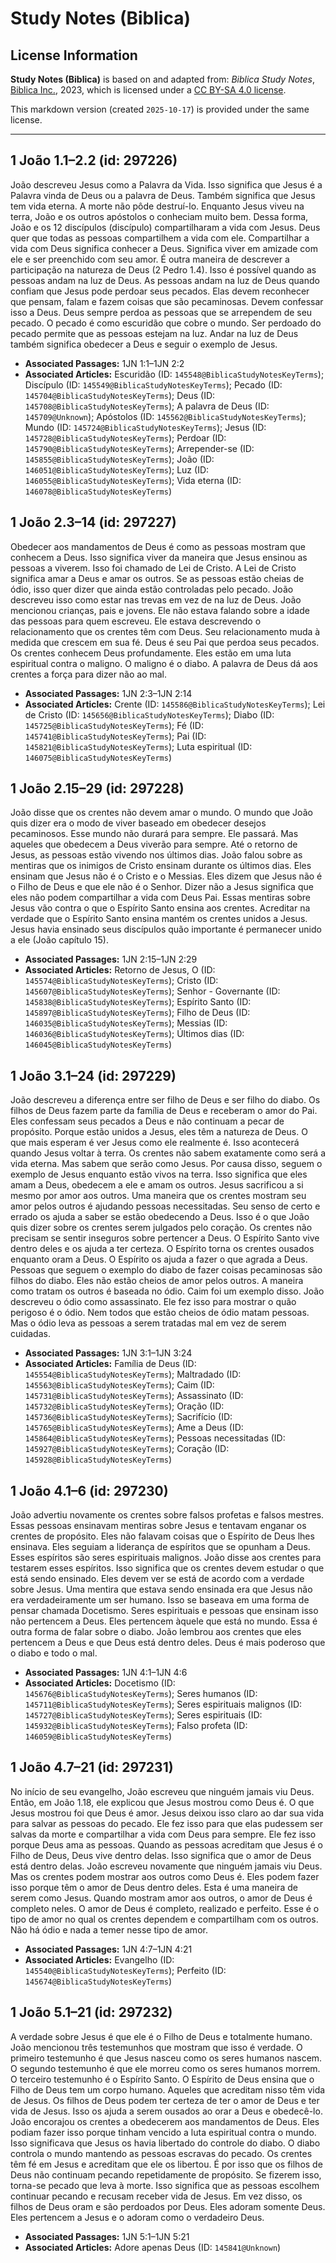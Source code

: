 # Study Notes (Biblica)

## License Information

**Study Notes (Biblica)** is based on and adapted from: _Biblica Study Notes_, [Biblica Inc.](https://www.biblica.com/), 2023, which is licensed under a [CC BY-SA 4.0 license](https://creativecommons.org/licenses/by-sa/4.0/legalcode.en).

This markdown version (created `2025-10-17`) is provided under the same license.



--------------------------------

## 1 João 1.1–2.2 (id: 297226)

João descreveu Jesus como a Palavra da Vida. Isso significa que Jesus é a Palavra vinda de Deus ou a palavra de Deus. Também significa que Jesus tem vida eterna. A morte não pôde destruí\-lo. Enquanto Jesus viveu na terra, João e os outros apóstolos o conheciam muito bem. Dessa forma, João e os 12 discípulos (discípulo) compartilharam a vida com Jesus. Deus quer que todas as pessoas compartilhem a vida com ele. Compartilhar a vida com Deus significa conhecer a Deus. Significa viver em amizade com ele e ser preenchido com seu amor. É outra maneira de descrever a participação na natureza de Deus (2 Pedro 1\.4\). Isso é possível quando as pessoas andam na luz de Deus. As pessoas andam na luz de Deus quando confiam que Jesus pode perdoar seus pecados. Elas devem reconhecer que pensam, falam e fazem coisas que são pecaminosas. Devem confessar isso a Deus. Deus sempre perdoa as pessoas que se arrependem de seu pecado. O pecado é como escuridão que cobre o mundo. Ser perdoado do pecado permite que as pessoas estejam na luz. Andar na luz de Deus também significa obedecer a Deus e seguir o exemplo de Jesus.

* **Associated Passages:** 1JN 1:1–1JN 2:2
* **Associated Articles:** Escuridão (ID: `145548@BiblicaStudyNotesKeyTerms`); Discípulo (ID: `145549@BiblicaStudyNotesKeyTerms`); Pecado (ID: `145704@BiblicaStudyNotesKeyTerms`); Deus (ID: `145708@BiblicaStudyNotesKeyTerms`); A palavra de Deus (ID: `145709@Unknown`); Apóstolos (ID: `145562@BiblicaStudyNotesKeyTerms`); Mundo (ID: `145724@BiblicaStudyNotesKeyTerms`); Jesus (ID: `145728@BiblicaStudyNotesKeyTerms`); Perdoar (ID: `145790@BiblicaStudyNotesKeyTerms`); Arrepender-se (ID: `145855@BiblicaStudyNotesKeyTerms`); João (ID: `146051@BiblicaStudyNotesKeyTerms`); Luz (ID: `146055@BiblicaStudyNotesKeyTerms`); Vida eterna (ID: `146078@BiblicaStudyNotesKeyTerms`)

## 1 João 2.3–14 (id: 297227)

Obedecer aos mandamentos de Deus é como as pessoas mostram que conhecem a Deus. Isso significa viver da maneira que Jesus ensinou as pessoas a viverem. Isso foi chamado de Lei de Cristo. A Lei de Cristo significa amar a Deus e amar os outros. Se as pessoas estão cheias de ódio, isso quer dizer que ainda estão controladas pelo pecado. João descreveu isso como estar nas trevas em vez de na luz de Deus. João mencionou crianças, pais e jovens. Ele não estava falando sobre a idade das pessoas para quem escreveu. Ele estava descrevendo o relacionamento que os crentes têm com Deus. Seu relacionamento muda à medida que crescem em sua fé. Deus é seu Pai que perdoa seus pecados. Os crentes conhecem Deus profundamente. Eles estão em uma luta espiritual contra o maligno. O maligno é o diabo. A palavra de Deus dá aos crentes a força para dizer não ao mal.

* **Associated Passages:** 1JN 2:3–1JN 2:14
* **Associated Articles:** Crente (ID: `145586@BiblicaStudyNotesKeyTerms`); Lei de Cristo (ID: `145656@BiblicaStudyNotesKeyTerms`); Diabo (ID: `145725@BiblicaStudyNotesKeyTerms`); Fé (ID: `145741@BiblicaStudyNotesKeyTerms`); Pai (ID: `145821@BiblicaStudyNotesKeyTerms`); Luta espiritual (ID: `146075@BiblicaStudyNotesKeyTerms`)

## 1 João 2.15–29 (id: 297228)

João disse que os crentes não devem amar o mundo. O mundo que João quis dizer era o modo de viver baseado em obedecer desejos pecaminosos. Esse mundo não durará para sempre. Ele passará. Mas aqueles que obedecem a Deus viverão para sempre. Até o retorno de Jesus, as pessoas estão vivendo nos últimos dias. João falou sobre as mentiras que os inimigos de Cristo ensinam durante os últimos dias. Eles ensinam que Jesus não é o Cristo e o Messias. Eles dizem que Jesus não é o Filho de Deus e que ele não é o Senhor. Dizer não a Jesus significa que eles não podem compartilhar a vida com Deus Pai. Essas mentiras sobre Jesus vão contra o que o Espírito Santo ensina aos crentes. Acreditar na verdade que o Espírito Santo ensina mantém os crentes unidos a Jesus. Jesus havia ensinado seus discípulos quão importante é permanecer unido a ele (João capítulo 15\).

* **Associated Passages:** 1JN 2:15–1JN 2:29
* **Associated Articles:** Retorno de Jesus, O (ID: `145574@BiblicaStudyNotesKeyTerms`); Cristo (ID: `145607@BiblicaStudyNotesKeyTerms`); Senhor - Governante (ID: `145838@BiblicaStudyNotesKeyTerms`); Espírito Santo (ID: `145897@BiblicaStudyNotesKeyTerms`); Filho de Deus (ID: `146035@BiblicaStudyNotesKeyTerms`); Messias (ID: `146036@BiblicaStudyNotesKeyTerms`); Últimos dias (ID: `146045@BiblicaStudyNotesKeyTerms`)

## 1 João 3.1–24 (id: 297229)

João descreveu a diferença entre ser filho de Deus e ser filho do diabo. Os filhos de Deus fazem parte da família de Deus e receberam o amor do Pai. Eles confessam seus pecados a Deus e não continuam a pecar de propósito. Porque estão unidos a Jesus, eles têm a natureza de Deus. O que mais esperam é ver Jesus como ele realmente é. Isso acontecerá quando Jesus voltar à terra. Os crentes não sabem exatamente como será a vida eterna. Mas sabem que serão como Jesus. Por causa disso, seguem o exemplo de Jesus enquanto estão vivos na terra. Isso significa que eles amam a Deus, obedecem a ele e amam os outros. Jesus sacrificou a si mesmo por amor aos outros. Uma maneira que os crentes mostram seu amor pelos outros é ajudando pessoas necessitadas. Seu senso de certo e errado os ajuda a saber se estão obedecendo a Deus. Isso é o que João quis dizer sobre os crentes serem julgados pelo coração. Os crentes não precisam se sentir inseguros sobre pertencer a Deus. O Espírito Santo vive dentro deles e os ajuda a ter certeza. O Espírito torna os crentes ousados enquanto oram a Deus. O Espírito os ajuda a fazer o que agrada a Deus. Pessoas que seguem o exemplo do diabo de fazer coisas pecaminosas são filhos do diabo. Eles não estão cheios de amor pelos outros. A maneira como tratam os outros é baseada no ódio. Caim foi um exemplo disso. João descreveu o ódio como assassinato. Ele fez isso para mostrar o quão perigoso é o ódio. Nem todos que estão cheios de ódio matam pessoas. Mas o ódio leva as pessoas a serem tratadas mal em vez de serem cuidadas.

* **Associated Passages:** 1JN 3:1–1JN 3:24
* **Associated Articles:** Família de Deus (ID: `145554@BiblicaStudyNotesKeyTerms`); Maltradado (ID: `145563@BiblicaStudyNotesKeyTerms`); Caim (ID: `145731@BiblicaStudyNotesKeyTerms`); Assassinato (ID: `145732@BiblicaStudyNotesKeyTerms`); Oração (ID: `145736@BiblicaStudyNotesKeyTerms`); Sacrifício (ID: `145765@BiblicaStudyNotesKeyTerms`); Ame a Deus (ID: `145864@BiblicaStudyNotesKeyTerms`); Pessoas necessitadas (ID: `145927@BiblicaStudyNotesKeyTerms`); Coração (ID: `145928@BiblicaStudyNotesKeyTerms`)

## 1 João 4.1–6 (id: 297230)

João advertiu novamente os crentes sobre falsos profetas e falsos mestres. Essas pessoas ensinavam mentiras sobre Jesus e tentavam enganar os crentes de propósito. Eles não falavam coisas que o Espírito de Deus lhes ensinava. Eles seguiam a liderança de espíritos que se opunham a Deus. Esses espíritos são seres espirituais malignos. João disse aos crentes para testarem esses espíritos. Isso significa que os crentes devem estudar o que está sendo ensinado. Eles devem ver se está de acordo com a verdade sobre Jesus. Uma mentira que estava sendo ensinada era que Jesus não era verdadeiramente um ser humano. Isso se baseava em uma forma de pensar chamada Docetismo. Seres espirituais e pessoas que ensinam isso não pertencem a Deus. Eles pertencem àquele que está no mundo. Essa é outra forma de falar sobre o diabo. João lembrou aos crentes que eles pertencem a Deus e que Deus está dentro deles. Deus é mais poderoso que o diabo e todo o mal.

* **Associated Passages:** 1JN 4:1–1JN 4:6
* **Associated Articles:** Docetismo (ID: `145676@BiblicaStudyNotesKeyTerms`); Seres humanos (ID: `145711@BiblicaStudyNotesKeyTerms`); Seres espirituais malignos (ID: `145727@BiblicaStudyNotesKeyTerms`); Seres espirituais (ID: `145932@BiblicaStudyNotesKeyTerms`); Falso profeta (ID: `146059@BiblicaStudyNotesKeyTerms`)

## 1 João 4.7–21 (id: 297231)

No início de seu evangelho, João escreveu que ninguém jamais viu Deus. Então, em João 1\.18, ele explicou que Jesus mostrou como Deus é. O que Jesus mostrou foi que Deus é amor. Jesus deixou isso claro ao dar sua vida para salvar as pessoas do pecado. Ele fez isso para que elas pudessem ser salvas da morte e compartilhar a vida com Deus para sempre. Ele fez isso porque Deus ama as pessoas. Quando as pessoas acreditam que Jesus é o Filho de Deus, Deus vive dentro delas. Isso significa que o amor de Deus está dentro delas. João escreveu novamente que ninguém jamais viu Deus. Mas os crentes podem mostrar aos outros como Deus é. Eles podem fazer isso porque têm o amor de Deus dentro deles. Esta é uma maneira de serem como Jesus. Quando mostram amor aos outros, o amor de Deus é completo neles. O amor de Deus é completo, realizado e perfeito. Esse é o tipo de amor no qual os crentes dependem e compartilham com os outros. Não há ódio e nada a temer nesse tipo de amor.

* **Associated Passages:** 1JN 4:7–1JN 4:21
* **Associated Articles:** Evangelho (ID: `145540@BiblicaStudyNotesKeyTerms`); Perfeito (ID: `145674@BiblicaStudyNotesKeyTerms`)

## 1 João 5.1–21 (id: 297232)

A verdade sobre Jesus é que ele é o Filho de Deus e totalmente humano. João mencionou três testemunhos que mostram que isso é verdade. O primeiro testemunho é que Jesus nasceu como os seres humanos nascem. O segundo testemunho é que ele morreu como os seres humanos morrem. O terceiro testemunho é o Espírito Santo. O Espírito de Deus ensina que o Filho de Deus tem um corpo humano. Aqueles que acreditam nisso têm vida de Jesus. Os filhos de Deus podem ter certeza de ter o amor de Deus e ter vida de Jesus. Isso os ajuda a serem ousados ao orar a Deus e obedecê\-lo. João encorajou os crentes a obedecerem aos mandamentos de Deus. Eles podiam fazer isso porque tinham vencido a luta espiritual contra o mundo. Isso significava que Jesus os havia libertado do controle do diabo. O diabo controla o mundo mantendo as pessoas escravas do pecado. Os crentes têm fé em Jesus e acreditam que ele os libertou. É por isso que os filhos de Deus não continuam pecando repetidamente de propósito. Se fizerem isso, torna\-se pecado que leva à morte. Isso significa que as pessoas escolhem continuar pecando e recusam receber vida de Jesus. Em vez disso, os filhos de Deus oram e são perdoados por Deus. Eles adoram somente Deus. Eles pertencem a Jesus e o adoram como o verdadeiro Deus.

* **Associated Passages:** 1JN 5:1–1JN 5:21
* **Associated Articles:** Adore apenas Deus (ID: `145841@Unknown`)

